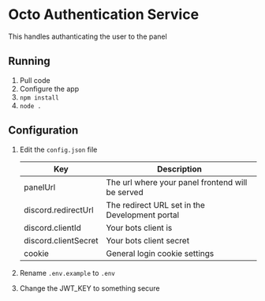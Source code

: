 # Octo Authentication Service

This handles authanticating the user to the panel

## Running
1. Pull code
2. Configure the app
3. `npm install`
4. `node .`

## Configuration

1. Edit the `config.json` file

    |Key|Description|
    |---|---|
    |panelUrl| The url where your panel frontend will be served |
    |discord.redirectUrl| The redirect URL set in the Development portal |
    |discord.clientId| Your bots client is |
    |discord.clientSecret| Your bots client secret |
    |cookie| General login cookie settings |


2. Rename `.env.example` to `.env`
3. Change the JWT_KEY to something secure